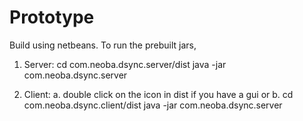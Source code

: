 Prototype
=========

Build using netbeans. To run the prebuilt jars, 

1. Server:
  cd com.neoba.dsync.server/dist
  java -jar com.neoba.dsync.server
  
2. Client:
  a. double click on the icon in dist if you have a gui or
  b.  cd com.neoba.dsync.client/dist
      java -jar com.neoba.dsync.server
